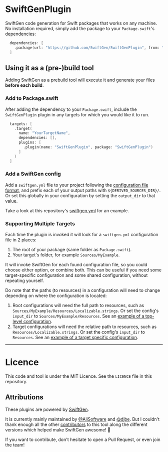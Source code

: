 # SwiftGenPlugin

SwiftGen code generation for Swift packages that works on any machine. No installation required, simply add the package to your `Package.swift`'s dependencies:

```swift
  dependencies: [
    .package(url: "https://github.com/SwiftGen/SwiftGenPlugin", from: "6.6.0")
  ]
```

## Using it as a (pre-)build tool

Adding SwiftGen as a prebuild tool will execute it and generate your files **before each build**.

### Add to Package.swift

After adding the dependency to your `Package.swift`, include the `SwiftGenPlugin` plugin in any targets for which you would like it to run.

```swift
  targets: [
    .target(
      name: "YourTargetName",
      dependencies: [],
      plugins: [
        .plugin(name: "SwiftGenPlugin", package: "SwiftGenPlugin")
      ]
    )
  ]
```

### Add a SwiftGen config

Add a `swiftgen.yml` file to your project following the [configuration file format](https://github.com/SwiftGen/SwiftGen/blob/stable/Documentation/ConfigFile.md), and prefix each of your output paths with `${DERIVED_SOURCES_DIR}/`. Or set this globally in your configuration by setting the `output_dir` to that value.

Take a look at this repository's [swiftgen.yml](./Examples/top-level-swiftgen.yml) for an example.

### Supporting Multiple Targets

Each time the plugin is invoked it will look for a `swiftgen.yml` configuration file in 2 places:

1. The root of your package (same folder as `Package.swift`).
2. Your target's folder, for example `Sources/MyExample`.

It will invoke SwiftGen for each found configuration file, so you could choose either option, or combine both. This can be useful if you need some target-specific configuration and some shared configuration, without repeating yourself.

Do note that the paths (to resources) in a configuration will need to change depending on where the configuration is located:

1. Root configurations will need the full path to resources, such as `Sources/MyExample/Resources/Localizable.strings`. Or set the config's `input_dir` to `Sources/MyExample/Resources`. See an [example of a top-level configuration](./Examples/top-level-swiftgen.yml).
2. Target configurations will need the relative path to resources, such as `Resources/Localizable.strings`. Or set the config's `input_dir` to `Resources`. See an [example of a target specific configuration](./Examples/target-specific-swiftgen.yml).

---

# Licence

This code and tool is under the MIT Licence. See the `LICENCE` file in this repository.

## Attributions

These plugins are powered by [SwiftGen](https://github.com/SwiftGen/SwiftGen).


It is currently mainly maintained by [@AliSoftware](https://github.com/AliSoftware) and [@djbe](https://github.com/djbe). But I couldn't thank enough all the other [contributors](https://github.com/SwiftGen/SwiftGen/graphs/contributors) to this tool along the different versions which helped make SwiftGen awesome! 🎉

If you want to contribute, don't hesitate to open a Pull Request, or even join the team!
